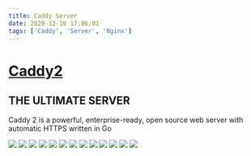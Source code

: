 ```yaml
---
title: Caddy Server
date: 2020-12-18 17:06:01
tags: ['Caddy', 'Server', 'Nginx']
---
```


# [Caddy2](https://caddyserver.com)

## THE ULTIMATE SERVER
Caddy 2 is a powerful, enterprise-ready, open source web server with automatic HTTPS written in Go

<image src="/images/blog/caddy/caddy2.001.jpeg">

<!-- more -->

<image src="/images/blog/caddy/caddy2.002.jpeg">
<image src="/images/blog/caddy/caddy2.003.jpeg">
<image src="/images/blog/caddy/caddy2.004.jpeg">
<image src="/images/blog/caddy/caddy2.005.jpeg">
<image src="/images/blog/caddy/caddy2.006.jpeg">
<image src="/images/blog/caddy/caddy2.007.jpeg">
<image src="/images/blog/caddy/caddy2.008.jpeg">
<image src="/images/blog/caddy/caddy2.009.jpeg">
<image src="/images/blog/caddy/caddy2.010.jpeg">
<image src="/images/blog/caddy/caddy2.011.jpeg">
<image src="/images/blog/caddy/caddy2.012.jpeg">
<image src="/images/blog/caddy/caddy2.013.jpeg">
